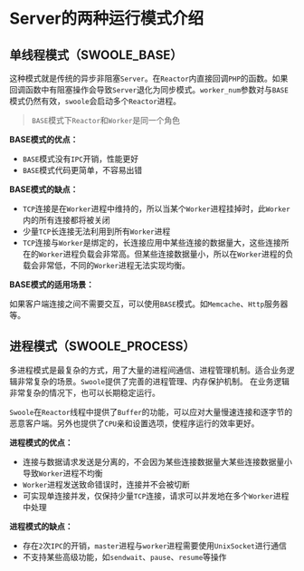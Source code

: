 # Server的两种运行模式介绍

单线程模式（SWOOLE_BASE）
-----
这种模式就是传统的异步非阻塞`Server`。在`Reactor`内直接回调`PHP`的函数。如果回调函数中有阻塞操作会导致`Server`退化为同步模式。`worker_num`参数对与`BASE`模式仍然有效，`swoole`会启动多个`Reactor`进程。

> `BASE`模式下`Reactor`和`Worker`是同一个角色

__BASE模式的优点：__  

* `BASE`模式没有`IPC`开销，性能更好
* `BASE`模式代码更简单，不容易出错

__BASE模式的缺点：__  

* `TCP`连接是在`Worker`进程中维持的，所以当某个`Worker`进程挂掉时，此`Worker`内的所有连接都将被关闭  
* 少量`TCP`长连接无法利用到所有`Worker`进程
* `TCP`连接与`Worker`是绑定的，长连接应用中某些连接的数据量大，这些连接所在的`Worker`进程负载会非常高。但某些连接数据量小，所以在`Worker`进程的负载会非常低，不同的`Worker`进程无法实现均衡。

__BASE模式的适用场景：__  

如果客户端连接之间不需要交互，可以使用`BASE`模式。如`Memcache`、`Http`服务器等。


进程模式（SWOOLE_PROCESS）
-----
多进程模式是最复杂的方式，用了大量的进程间通信、进程管理机制。适合业务逻辑非常复杂的场景。`Swoole`提供了完善的进程管理、内存保护机制。
在业务逻辑非常复杂的情况下，也可以长期稳定运行。

`Swoole`在`Reactor`线程中提供了`Buffer`的功能，可以应对大量慢速连接和逐字节的恶意客户端。另外也提供了`CPU`亲和设置选项，使程序运行的效率更好。

__进程模式的优点：__ 

* 连接与数据请求发送是分离的，不会因为某些连接数据量大某些连接数据量小导致`Worker`进程不均衡
* `Worker`进程发送致命错误时，连接并不会被切断
* 可实现单连接并发，仅保持少量`TCP`连接，请求可以并发地在多个`Worker`进程中处理

__进程模式的缺点：__

* 存在`2`次`IPC`的开销，`master`进程与`worker`进程需要使用`UnixSocket`进行通信
* 不支持某些高级功能，如`sendwait`、`pause`、`resume`等操作

